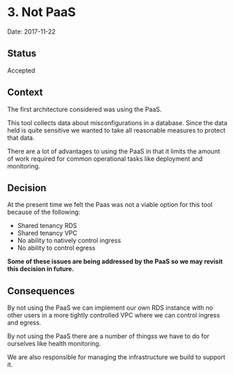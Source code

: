 # 3. Not PaaS

Date: 2017-11-22

## Status

Accepted

## Context

The first architecture considered was using the PaaS. 

This tool collects data about misconfigurations in a 
database. Since the data held is quite sensitive we 
wanted to take all reasonable measures to protect that 
data.

There are a lot of advantages to using the PaaS in that 
it limits the amount of work required for common 
operational tasks like deployment and monitoring.  

## Decision

At the present time we felt the Paas was not a viable 
option for this tool because of the following: 
* Shared tenancy RDS 
* Shared tenancy VPC 
* No ability to natively control ingress
* No ability to control egress

__Some of these issues are being addressed by the PaaS so 
we may revisit this decision in future.__

## Consequences

By not using the PaaS we can implement our own RDS 
instance with no other users in a more tightly controlled 
VPC where we can control ingress and egress. 

By not using the PaaS there are a number of thingss we 
have to do for ourselves like health monitoring. 

We are also responsible for managing the infrastructure 
we build to support it. 

